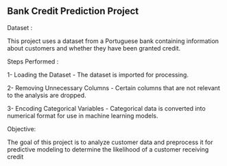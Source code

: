 ## Bank Credit Prediction Project

 Dataset :

This project uses a dataset from a Portuguese bank containing information about customers and whether they have been granted credit.

 Steps Performed :

1- Loading the Dataset  - The dataset is imported for processing.

2- Removing Unnecessary Columns - Certain columns that are not relevant to the analysis are dropped.

3- Encoding Categorical Variables - Categorical data is converted into numerical format for use in machine learning models.

 Objective:

The goal of this project is to analyze customer data and preprocess it for predictive modeling to determine the likelihood of a customer receiving credit

